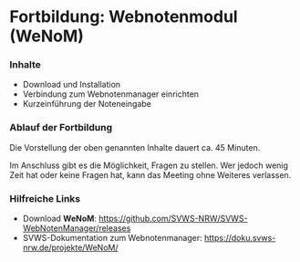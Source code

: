# Fortbildung: Webnotenmodul (WeNoM)



### Inhalte
+ Download und Installation
+ Verbindung zum Webnotenmanager einrichten 
+ Kurzeinführung der Noteneingabe


### Ablauf der Fortbildung
Die Vorstellung der oben genannten Inhalte dauert ca. 45 Minuten.

Im Anschluss gibt es die Möglichkeit, Fragen zu stellen. Wer jedoch wenig Zeit hat oder keine Fragen hat, kann das Meeting ohne Weiteres verlassen.

### Hilfreiche Links
+ Download **WeNoM**: https://github.com/SVWS-NRW/SVWS-WebNotenManager/releases
+ SVWS-Dokumentation zum Webnotenmanager: https://doku.svws-nrw.de/projekte/WeNoM/








